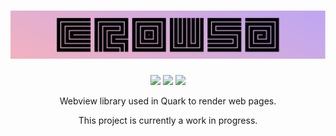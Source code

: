 <h1 align="center">
  <img src="../assets/Quark/Splash.svg">
</h1>
  <p align="center">
    <img src="https://img.shields.io/badge/project:%20hyaline-000?style=for-the-badge"/>
    <a href="https://www.rust-lang.org" target="_blank"><img src="https://img.shields.io/badge/made%20in%20rust-000?style=for-the-badge&logo=rust&logoColor=white"/></a>
    <a href="https://isocpp.org" target="_blank"><img src="https://img.shields.io/badge/ffi%20bindings%20made%20in%20c++-00599C?style=for-the-badge&logo=cplusplus&logoColor=white"/></a>
  </p>
<p align="center">Webview library used in Quark to render web pages.</p>
<p align="center">This project is currently a work in progress.</p>
